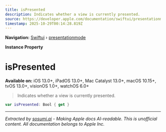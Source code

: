 ```yaml
---
title: isPresented
description: Indicates whether a view is currently presented.
source: https://developer.apple.com/documentation/swiftui/presentationmode/ispresented
timestamp: 2025-10-29T00:14:28.819Z
---
```


**Navigation:** [Swiftui](/documentation/swiftui) › [presentationmode](/documentation/swiftui/presentationmode)

**Instance Property**

# isPresented

**Available on:** iOS 13.0+, iPadOS 13.0+, Mac Catalyst 13.0+, macOS 10.15+, tvOS 13.0+, visionOS 1.0+, watchOS 6.0+

> Indicates whether a view is currently presented.

```swift
var isPresented: Bool { get }
```

---

*Extracted by [sosumi.ai](https://sosumi.ai) - Making Apple docs AI-readable.*
*This is unofficial content. All documentation belongs to Apple Inc.*

